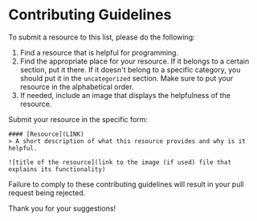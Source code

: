 # Contributing Guidelines

To submit a resource to this list, please do the following:

1.  Find a resource that is helpful for programming. 
2.  Find the appropriate place for your resource. If it belongs to a certain section, put it there. If it doesn't belong to a specific category, you should put it in the `uncategorized` section. Make sure to put your resource in the alphabetical order.
3.  If needed, include an image that displays the helpfulness of the resource.

Submit your resource in the specific form:

```gfm
#### [Resource](LINK)
> A short description of what this resource provides and why is it helpful.

![title of the resource](link to the image (if used) file that explains its functionality)
```

Failure to comply to these contributing guidelines will result in your pull request being rejected.

Thank you for your suggestions!